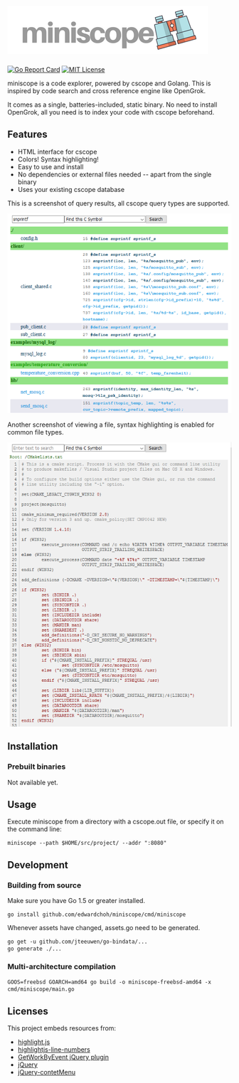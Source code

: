 # ![miniscope](./assets/miniscope.png)

[![Go Report Card](https://goreportcard.com/report/github.com/edwardchoh/miniscope/)](https://goreportcard.com/report/github.com/edwardchoh/miniscope/)
[![MIT License](https://img.shields.io/badge/license-MIT-blue.svg)](https://github.com/edwardchoh/miniscope/blob/master/LICENSE)

miniscope is a code explorer, powered by cscope and Golang. This is inspired by code search and cross reference engine like OpenGrok.

It comes as a single, batteries-included, static binary. No need to install OpenGrok, all you need is to index your code with cscope beforehand.

## Features

- HTML interface for cscope
- Colors! Syntax highlighting!
- Easy to use and install
- No dependencies or external files needed -- apart from the single binary
- Uses your existing cscope database

This is a screenshot of query results, all cscope query types are supported.

![Results screenshot](./images/results.png)

Another screenshot of viewing a file, syntax highlighting is enabled for common file types.

![View screenshot](./images/fileview.png)

## Installation

### Prebuilt binaries

Not available yet.

## Usage

Execute miniscope from a directory with a cscope.out file, or specify it on the command line:

```
miniscope --path $HOME/src/project/ --addr ":8080"
```

## Development

### Building from source

Make sure you have Go 1.5 or greater installed.

```
go install github.com/edwardchoh/miniscope/cmd/miniscope
```

Whenever assets have changed, assets.go need to be generated.

````
go get -u github.com/jteeuwen/go-bindata/...
go generate ./...
````

### Multi-architecture compilation

````
GOOS=freebsd GOARCH=amd64 go build -o miniscope-freebsd-amd64 -x cmd/miniscope/main.go
````

## Licenses

This project embeds resources from:
* [highlight.js](https://github.com/isagalaev/highlight.js)
* [highlightjs-line-numbers](https://github.com/wcoder/highlightjs-line-numbers.js)
* [GetWorkByEvent jQuery plugin](https://github.com/megahertz/jquery.get-word-by-event)
* [jQuery](https://jquery.com)
* [jQuery-contetMenu](https://github.com/swisnl/jQuery-contextMenu)